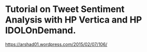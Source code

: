 # Tutorial on Tweet Sentiment Analysis with HP Vertica and HP IDOLOnDemand. 

https://arshad01.wordpress.com/2015/02/07/106/